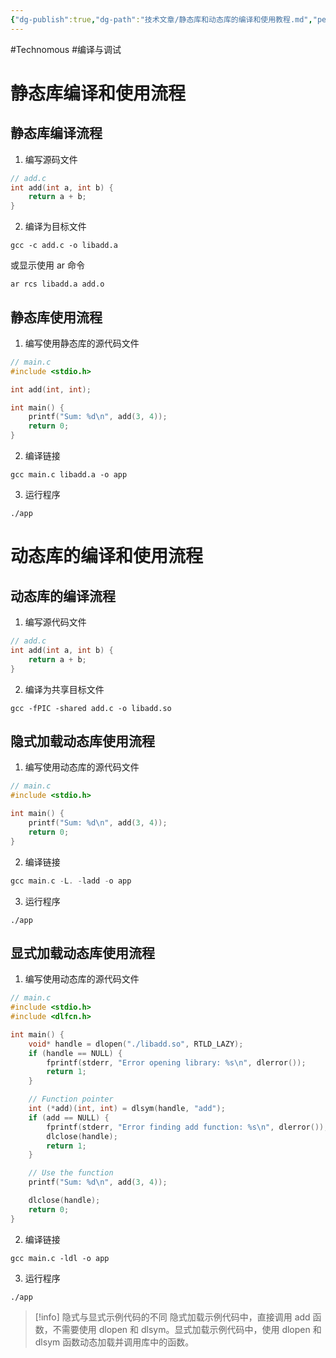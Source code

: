```yaml
---
{"dg-publish":true,"dg-path":"技术文章/静态库和动态库的编译和使用教程.md","permalink":"/技术文章/静态库和动态库的编译和使用教程/","created":"2024-01-18T16:13:56.000+08:00","updated":"2024-01-18T16:30:34.000+08:00"}
---
```


#Technomous #编译与调试 

# 静态库编译和使用流程

## 静态库编译流程

1. 编写源码文件

``` c
// add.c
int add(int a, int b) {
    return a + b;
}
```

2. 编译为目标文件

``` shell
gcc -c add.c -o libadd.a
```

或显示使用 ar 命令

``` shell
ar rcs libadd.a add.o
```

## 静态库使用流程

1. 编写使用静态库的源代码文件

``` c
// main.c
#include <stdio.h>

int add(int, int);

int main() {
    printf("Sum: %d\n", add(3, 4));
    return 0;
}
```

2. 编译链接

``` shell
gcc main.c libadd.a -o app
```

3. 运行程序

``` shell
./app
```

# 动态库的编译和使用流程

## 动态库的编译流程

1. 编写源代码文件

``` c
// add.c
int add(int a, int b) {
    return a + b;
}
```

2. 编译为共享目标文件

``` shell
gcc -fPIC -shared add.c -o libadd.so
```

## 隐式加载动态库使用流程

1. 编写使用动态库的源代码文件

``` c
// main.c
#include <stdio.h>

int main() {
    printf("Sum: %d\n", add(3, 4));
    return 0;
}
```

2. 编译链接

``` c
gcc main.c -L. -ladd -o app
```

3. 运行程序

``` shell
./app
```

## 显式加载动态库使用流程

1. 编写使用动态库的源代码文件

``` c
// main.c
#include <stdio.h>
#include <dlfcn.h>

int main() {
    void* handle = dlopen("./libadd.so", RTLD_LAZY);
    if (handle == NULL) {
        fprintf(stderr, "Error opening library: %s\n", dlerror());
        return 1;
    }

    // Function pointer
    int (*add)(int, int) = dlsym(handle, "add");
    if (add == NULL) {
        fprintf(stderr, "Error finding add function: %s\n", dlerror());
        dlclose(handle);
        return 1;
    }

    // Use the function
    printf("Sum: %d\n", add(3, 4));

    dlclose(handle);
    return 0;
}
```

2. 编译链接

``` shell
gcc main.c -ldl -o app
```

3. 运行程序

``` shell
./app
```


> [!info] 隐式与显式示例代码的不同
> 隐式加载示例代码中，直接调用 add 函数，不需要使用 dlopen 和 dlsym。显式加载示例代码中，使用 dlopen 和 dlsym 函数动态加载并调用库中的函数。
